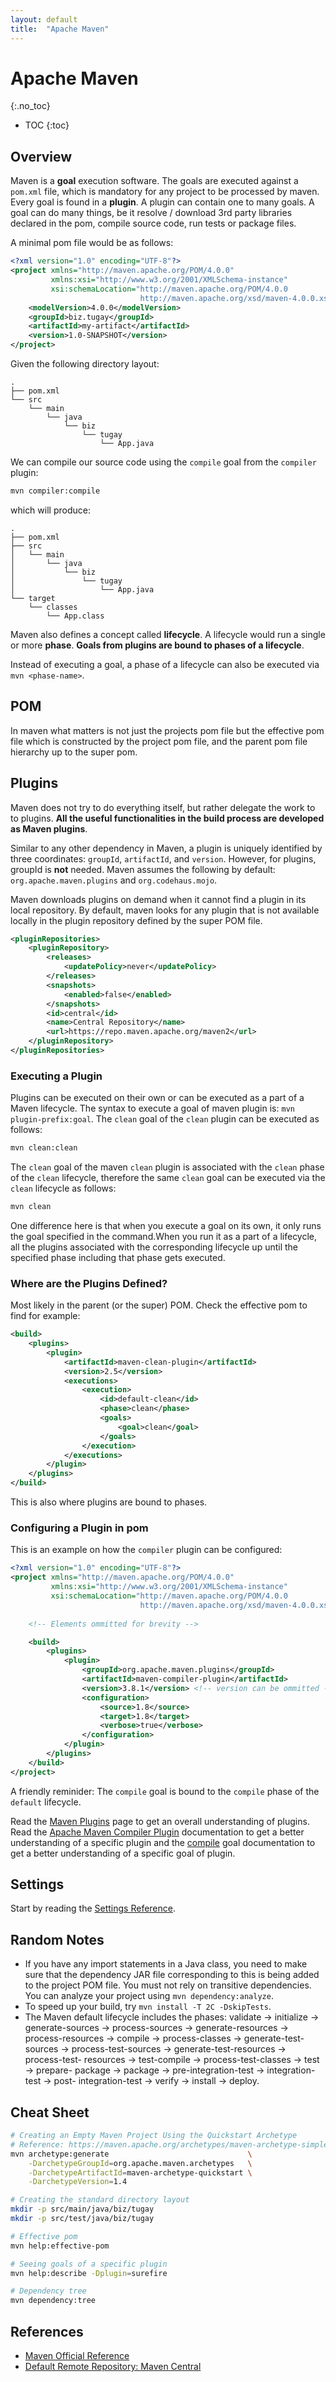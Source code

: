 ```yaml
---
layout: default
title:  "Apache Maven"
---
```


# Apache Maven
{:.no_toc}

* TOC
{:toc}

## Overview
Maven is a __goal__ execution software. The goals are executed against a `pom.xml` file, which is mandatory for any project to be processed by maven. Every goal is found in a __plugin__. A plugin can contain one to many goals. A goal can do many things, be it resolve / download 3rd party libraries declared in the pom, compile source code, run tests or package files.

A minimal pom file would be as follows:

```xml
<?xml version="1.0" encoding="UTF-8"?>
<project xmlns="http://maven.apache.org/POM/4.0.0"
         xmlns:xsi="http://www.w3.org/2001/XMLSchema-instance"
         xsi:schemaLocation="http://maven.apache.org/POM/4.0.0 
                             http://maven.apache.org/xsd/maven-4.0.0.xsd">
    <modelVersion>4.0.0</modelVersion>
    <groupId>biz.tugay</groupId>
    <artifactId>my-artifact</artifactId>
    <version>1.0-SNAPSHOT</version>
</project>
```

Given the following directory layout:

```plaintext
.
├── pom.xml
└── src
    └── main
        └── java
            └── biz
                └── tugay
                    └── App.java
```

We can compile our source code using the `compile` goal from the `compiler` plugin:

```bash
mvn compiler:compile
```

which will produce:

```
.
├── pom.xml
├── src
│   └── main
│       └── java
│           └── biz
│               └── tugay
│                   └── App.java
└── target
    └── classes
        └── App.class
```

Maven also defines a concept called __lifecycle__. A lifecycle would run a single or more __phase__. __Goals from plugins are bound to phases of a lifecycle__. 

Instead of executing a goal, a phase of a lifecycle can also be  executed via `mvn <phase-name>`.

## POM
In maven what matters is not just the projects pom file but the effective pom file which is constructed by the project pom file, and the parent pom file hierarchy up to the super pom.

## Plugins
Maven does not try to do everything itself, but rather delegate the work to to plugins. __All the useful functionalities in the build process are developed as Maven plugins__. 

Similar to any other dependency in Maven, a plugin is uniquely identified by three coordinates: `groupId`, `artifactId`, and `version`. However, for plugins, groupId is __not__ needed. Maven assumes the following by default: `org.apache.maven.plugins` and `org.codehaus.mojo`.

Maven downloads plugins on demand when it cannot find a plugin in its local repository. By default, maven looks for any plugin that is not available locally in the plugin repository defined by the super POM file.

```xml
<pluginRepositories>
    <pluginRepository>
        <releases>
            <updatePolicy>never</updatePolicy>
        </releases>
        <snapshots>
            <enabled>false</enabled>
        </snapshots>
        <id>central</id>
        <name>Central Repository</name>
        <url>https://repo.maven.apache.org/maven2</url>
    </pluginRepository>
</pluginRepositories>
```

### Executing a Plugin
Plugins can be executed on their own or can be executed as a part of a Maven lifecycle. The syntax to execute a goal of maven plugin is: `mvn plugin-prefix:goal`. The `clean` goal of the `clean` plugin can be executed as follows:

```bash
mvn clean:clean
```

The `clean` goal of the maven `clean` plugin is associated with the `clean` phase of the `clean` lifecycle, therefore the same `clean` goal can be executed via the `clean` lifecycle as follows:

```bash
mvn clean
```

One difference here is that when you execute a goal on its own, it only runs the goal specified in the command.When you run it as a part of a lifecycle, all the plugins associated with the corresponding lifecycle up until the specified phase including that phase gets executed.

### Where are the Plugins Defined?
Most likely in the parent (or the super) POM. Check the effective pom to find for example:

```xml
<build>
    <plugins>
        <plugin>
            <artifactId>maven-clean-plugin</artifactId>
            <version>2.5</version>
            <executions>
                <execution>
                    <id>default-clean</id>
                    <phase>clean</phase>
                    <goals>
                        <goal>clean</goal>
                    </goals>
                </execution>
            </executions>
        </plugin>
    </plugins>
</build>    
```

This is also where plugins are bound to phases.

### Configuring a Plugin in pom
This is an example on how the `compiler` plugin can be configured:

```xml
<?xml version="1.0" encoding="UTF-8"?>
<project xmlns="http://maven.apache.org/POM/4.0.0"
         xmlns:xsi="http://www.w3.org/2001/XMLSchema-instance"
         xsi:schemaLocation="http://maven.apache.org/POM/4.0.0 
                             http://maven.apache.org/xsd/maven-4.0.0.xsd">
    
    <!-- Elements ommitted for brevity -->

    <build>
        <plugins>
            <plugin>
                <groupId>org.apache.maven.plugins</groupId>
                <artifactId>maven-compiler-plugin</artifactId>
                <version>3.8.1</version> <!-- version can be ommitted -->
                <configuration>
                    <source>1.8</source>
                    <target>1.8</target>
                    <verbose>true</verbose>
                </configuration>
            </plugin>
        </plugins>
    </build>
</project>
```

A friendly reminider: The `compile` goal is bound to the `compile` phase of the `default` lifecycle.

Read the [Maven Plugins](https://maven.apache.org/plugins/) page to get an overall understanding of plugins. Read the [Apache Maven Compiler Plugin](https://maven.apache.org/plugins/maven-compiler-plugin/) documentation to get a better understanding of a specific plugin and the [compile](https://maven.apache.org/plugins/maven-compiler-plugin/compile-mojo.html) goal documentation to get a better understanding of a specific goal of plugin.

## Settings
Start by reading the [Settings Reference](https://maven.apache.org/settings.html).

## Random Notes
- If you have any import statements in a Java class, you need to make sure that the dependency JAR file corresponding to this is being added to the project POM file. You must not rely on transitive dependencies. You can analyze your project using `mvn dependency:analyze`.
- To speed up your build, try `mvn install -T 2C -DskipTests`.
- The Maven default lifecycle includes the phases: validate -> initialize -> generate-sources -> process-sources -> generate-resources -> process-resources -> compile -> process-classes -> generate-test-sources -> process-test-sources -> generate-test-resources -> process-test- resources -> test-compile -> process-test-classes -> test -> prepare- package -> package -> pre-integration-test -> integration-test -> post- integration-test -> verify -> install -> deploy.

## Cheat Sheet

```bash
# Creating an Empty Maven Project Using the Quickstart Archetype
# Reference: https://maven.apache.org/archetypes/maven-archetype-simple
mvn archetype:generate                               \
    -DarchetypeGroupId=org.apache.maven.archetypes   \
    -DarchetypeArtifactId=maven-archetype-quickstart \
    -DarchetypeVersion=1.4

# Creating the standard directory layout
mkdir -p src/main/java/biz/tugay
mkdir -p src/test/java/biz/tugay

# Effective pom
mvn help:effective-pom

# Seeing goals of a specific plugin
mvn help:describe -Dplugin=surefire

# Dependency tree
mvn dependency:tree
```

## References
- [Maven Official Reference](https://maven.apache.org/ref/current/)
- [Default Remote Repository: Maven Central](repo.maven.apache.org)